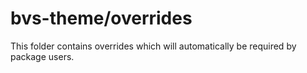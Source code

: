 # bvs-theme/overrides

This folder contains overrides which will automatically be required by package users.
